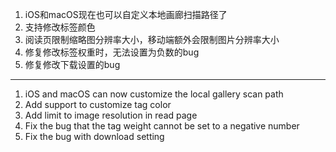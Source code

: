 1. iOS和macOS现在也可以自定义本地画廊扫描路径了
2. 支持修改标签颜色
3. 阅读页限制缩略图分辨率大小，移动端额外会限制图片分辨率大小
4. 修复修改标签权重时，无法设置为负数的bug
5. 修复修改下载设置的bug

------------------------------------------------------------------------------------------

1. iOS and macOS can now customize the local gallery scan path
2. Add support to customize tag color
3. Add limit to image resolution in read page
4. Fix the bug that the tag weight cannot be set to a negative number
5. Fix the bug with download setting